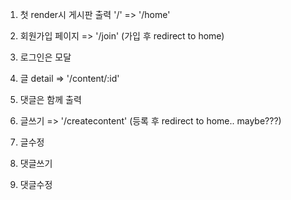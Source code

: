 1. 첫 render시 게시판 출력 '/' => '/home'
2. 회원가입 페이지 => '/join' (가입 후 redirect to home)
3. 로그인은 모달

4. 글 detail => '/content/:id'
5. 댓글은 함께 출력
6. 글쓰기 => '/createcontent' (등록 후 redirect to home.. maybe???)
7. 글수정
8. 댓글쓰기
9. 댓글수정
    